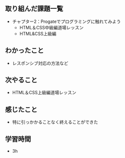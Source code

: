 ## 取り組んだ課題一覧
- チャプター2：Progateでプログラミングに触れてみよう
    - HTML＆CSS中級編道場レッスン
    - HTML&CSS上級編
## わかったこと
- レスポンシブ対応の方法など
## 次やること
- HTML＆CSS上級編道場レッスン
## 感じたこと
- 特に引っかかることなく終えることができた


## 学習時間
- 3h
